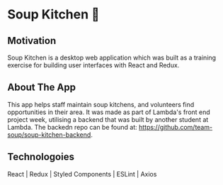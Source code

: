 # Soup Kitchen 🥣

## Motivation
Soup Kitchen is a desktop web application which was built as a training exercise for building user interfaces with React and Redux.

## About The App
This app helps staff maintain soup kitchens, and volunteers find opportunities in their area. It was made as part of Lambda's front end project week, utilising a backend that was built by another student at Lambda. The backedn repo can be found at: https://github.com/team-soup/soup-kitchen-backend.

## Technologoies
React | Redux | Styled Components | ESLint | Axios
